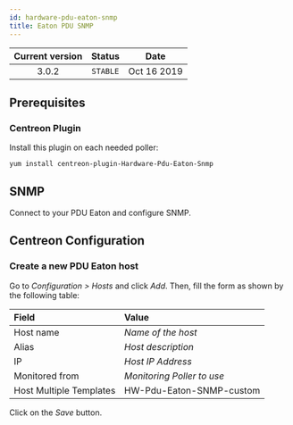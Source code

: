 ```yaml
---
id: hardware-pdu-eaton-snmp
title: Eaton PDU SNMP
---
```


| Current version | Status | Date |
| :-: | :-: | :-: |
| 3.0.2 | `STABLE` | Oct 16 2019 |

## Prerequisites

### Centreon Plugin

Install this plugin on each needed poller:

``` shell
yum install centreon-plugin-Hardware-Pdu-Eaton-Snmp
```

## SNMP

Connect to your PDU Eaton and configure SNMP.

## Centreon Configuration

### Create a new PDU Eaton host

Go to *Configuration \> Hosts* and click *Add*. Then, fill the form as shown by the following table:

| Field                   | Value                      |
| :---------------------- | :------------------------- |
| Host name               | *Name of the host*         |
| Alias                   | *Host description*         |
| IP                      | *Host IP Address*          |
| Monitored from          | *Monitoring Poller to use* |
| Host Multiple Templates | HW-Pdu-Eaton-SNMP-custom   |

Click on the *Save* button.

